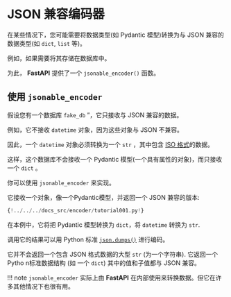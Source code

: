 # JSON 兼容编码器

在某些情况下，您可能需要将数据类型(如 Pydantic 模型)转换为与 JSON 兼容的数据类型(如 `dict`, `list` 等)。

例如，如果需要将其存储在数据库中。

为此， **FastAPI** 提供了一个 `jsonable_encoder()` 函数。

## 使用 `jsonable_encoder`

假设您有一个数据库 `fake_db` ”，它只接收与 JSON 兼容的数据。

例如，它不接收 `datetime` 对象，因为这些对象与 JSON 不兼容。

因此，一个 `datetime` 对象必须转换为一个 `str` ，其中包含 <a href="https://en.wikipedia.org/wiki/ISO_8601" class="external-link" target="_blank">ISO 格式</a>的数据。

这样，这个数据库不会接收一个 Pydantic 模型(一个具有属性的对象)，而只接收一个 `dict` 。

你可以使用 `jsonable_encoder` 来实现。

它接收一个对象，像一个Pydantic模型，并返回一个 JSON 兼容的版本:

```Python hl_lines="5  22"
{!../../../docs_src/encoder/tutorial001.py!}
```

在本例中，它将把 Pydantic 模型转换为 `dict`，将 `datetime` 转换为  `str`.

调用它的结果可以用 Python 标准 <a href="https://docs.python.org/3/library/json.html#json.dumps" class="external-link" target="_blank">`json.dumps()`</a> 进行编码。

它并不会返回一个包含 JSON 格式数据的大型 `str` (为一个字符串). 它返回一个 Pytho n标准数据结构 (如 一个 `dict`) 其中的值和子值都与 JSON 兼容。

!!! note
    `jsonable_encoder` 实际上由 **FastAPI** 在内部使用来转换数据。但它在许多其他情况下也很有用。

